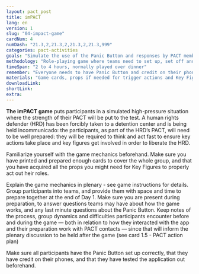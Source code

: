 ```yaml
---
layout: pact_post
title: imPACT
lang: en
version: 1
slug: "04-impact-game"
cardNum: 4
numDash: "21.3,2,21.3,2,21.3,2,21.3,999"
categories: pact-activities
goals: "Simulate the use of the Panic Button and responses by PACT members."
methodology: "Role-playing game where teams need to set up, set off and respond to the Panic Button."
timeSpan: "2 to 4 hours, normally played over dinner"
remember: "Everyone needs to have Panic Button and credit on their phones."
materials: "Game cards, props if needed for trigger actions and Key Figures"
downloadLink:
shortLink:
extra:
---
```

**The imPACT game** puts participants in a simulated high-pressure situation where the strength of their PACT will be put to the test. A human rights defender (HRD) has been forcibly taken to a detention center and is being held incommunicado: the participants, as part of the HRD’s PACT, will need to be well prepared: they will be required to think and act fast to ensure key actions take place and key figures get involved in order to liberate the HRD.

Familiarize yourself with the game mechanics beforehand. Make sure you have printed and prepared enough cards to cover the whole group, and that you have acquired all the props you might need for Key Figures to properly act out heir roles.

Explain the game mechanics in plenary - see game instructions for details. Group participants into teams, and provide them with space and time to prepare together at the end of Day 1. Make sure you are present during preparation, to answer questions teams may have about how the game works, and any last minute questions about the Panic Button. Keep notes of the process, group dynamics and difficulties participants encounter before and during the game — both in relation to how they interacted with the app and their preparation work with PACT contacts — since that will inform the plenary discussion to be held after the game (see card 1.5 - PACT action plan)

Make sure all participants have the Panic Button set up correctly, that they have credit on their phones, and that they have tested the application out beforehand.
